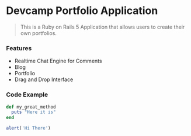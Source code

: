 # Devcamp Portfolio Application


>This is a Ruby on Rails 5 Application that allows users to create their own portfolios.

### Features

- Realtime Chat Engine for Comments
- Blog
- Portfolio
- Drag and Drop Interface

### Code Example

```ruby
def my_great_method
  puts "Here it is"
end
```

```javascript
alert('Hi There')
```